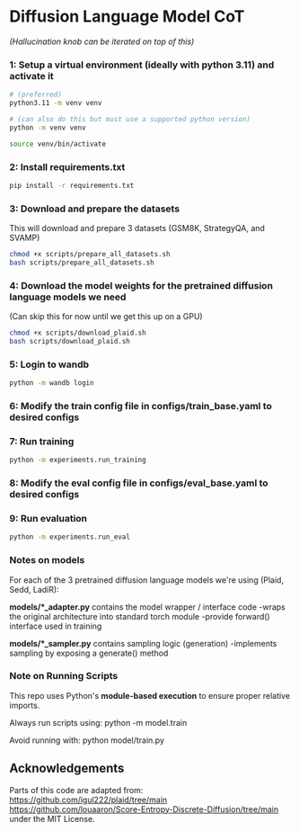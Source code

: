 
# Diffusion Language Model CoT

*(Hallucination knob can be iterated on top of this)*


### 1: Setup a virtual environment (ideally with python 3.11) and activate it
```bash
# (preferred)
python3.11 -m venv venv

# (can also do this but must use a supported python version)
python -m venv venv

source venv/bin/activate
```
### 2: Install requirements.txt
```bash
pip install -r requirements.txt
```
### 3: Download and prepare the datasets
This will download and prepare 3 datasets (GSM8K, StrategyQA, and SVAMP)
```bash
chmod +x scripts/prepare_all_datasets.sh
bash scripts/prepare_all_datasets.sh
```
### 4: Download the model weights for the pretrained diffusion language models we need
(Can skip this for now until we get this up on a GPU)
```bash
chmod +x scripts/download_plaid.sh
bash scripts/download_plaid.sh
```
### 5: Login to wandb
```bash
python -m wandb login
```
### 6: Modify the train config file in configs/train_base.yaml to desired configs

### 7: Run training
```bash
python -m experiments.run_training
```
### 8: Modify the eval config file in configs/eval_base.yaml to desired configs

### 9: Run evaluation
```bash
python -m experiments.run_eval
```


### Notes on models

For each of the 3 pretrained diffusion language models we're using (Plaid, Sedd, LadiR):

**models/*_adapter.py** contains the model wrapper / interface code
-wraps the original architecture into standard torch module
-provide forward() interface used in training


**models/*_sampler.py** contains sampling logic (generation)
-implements sampling by exposing a generate() method



### Note on Running Scripts

This repo uses Python's **module-based execution** to ensure proper relative imports.

Always run scripts using:
python -m model.train

Avoid running with:
python model/train.py


## Acknowledgements
Parts of this code are adapted from:
https://github.com/igul222/plaid/tree/main
https://github.com/louaaron/Score-Entropy-Discrete-Diffusion/tree/main
under the MIT License.





